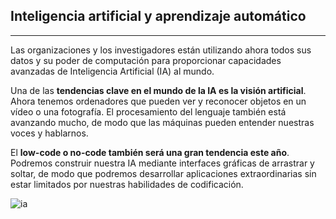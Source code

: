## Inteligencia artificial y aprendizaje automático

---

Las organizaciones y los investigadores están utilizando ahora todos sus datos y su poder de computación para proporcionar capacidades avanzadas de Inteligencia Artificial (IA) al mundo.

Una de las **tendencias clave en el mundo de la IA es la visión artificial**. Ahora tenemos ordenadores que pueden ver y reconocer objetos en un vídeo o una fotografía. El procesamiento del lenguaje también está avanzando mucho, de modo que las máquinas pueden entender nuestras voces y hablarnos.

El **low-code o no-code también será una gran tendencia este año**. Podremos construir nuestra IA mediante interfaces gráficas de arrastrar y soltar, de modo que podremos desarrollar aplicaciones extraordinarias sin estar limitados por nuestras habilidades de codificación.

![ia](https://d2f0ora2gkri0g.cloudfront.net/7c/81/7c81c51b-eab2-404d-bb2f-a3d642210b2c.jpg)

